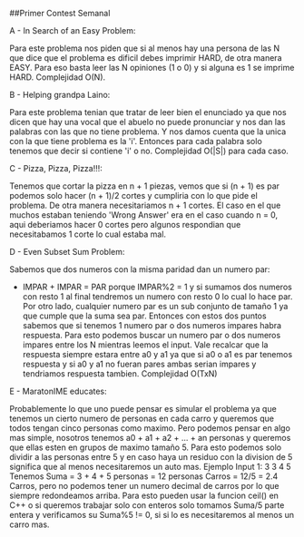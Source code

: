 ##Primer Contest Semanal

A - In Search of an Easy Problem:

Para este problema nos piden que si al menos hay una persona 
de las N que dice que el problema es dificil debes 
imprimir HARD, de otra manera EASY. Para eso basta leer
las N opiniones (1 o 0) y si alguna es 1 se imprime HARD.
Complejidad O(N).

B - Helping grandpa Laino:

Para este problema tenian que tratar de leer bien el enunciado
ya que nos dicen que hay una vocal que el abuelo no puede 
pronunciar y nos dan las palabras con las que no tiene problema.
Y nos damos cuenta que la unica con la que tiene problema
es la 'i'. Entonces para cada palabra solo tenemos que
decir si contiene 'i' o no. Complejidad O(|S|) para cada 
caso.

C - Pizza, Pizza, Pizza!!!:

Tenemos que cortar la pizza en n + 1 piezas, vemos que
si (n + 1) es par podemos solo hacer (n + 1)/2 cortes
y cumpliria con lo que pide el problema. De otra manera
necesitariamos n + 1 cortes. El caso en el que muchos
estaban teniendo 'Wrong Answer' era en el caso cuando
n = 0, aqui deberiamos hacer 0 cortes pero algunos
respondian que necesitabamos 1 corte lo cual estaba mal.


D - Even Subset Sum Problem:

Sabemos que dos numeros con la misma paridad dan un numero par:
- IMPAR + IMPAR = PAR porque IMPAR%2 = 1 y si sumamos dos
numeros con resto 1 al final tendremos un numero con resto 0
lo cual lo hace par. Por otro lado, cualquier numero par
es un sub conjunto de tamaño 1 ya que cumple que la suma
sea par. Entonces con estos dos puntos sabemos que si tenemos
1 numero par o dos numeros impares habra respuesta.
Para esto podemos buscar un numero par o dos numeros impares 
entre los N mientras leemos el input. Vale recalcar que
la respuesta siempre estara entre a0 y a1 ya que si a0 o a1
es par tenemos respuesta y si a0 y a1 no fueran pares
ambas serian impares y tendriamos respuesta tambien.
Complejidad O(TxN)

E - MaratonIME educates:

Probablemente lo que uno puede pensar es simular el problema
ya que tenemos un cierto numero de personas en cada carro
y queremos que todos tengan cinco personas como maximo. 
Pero podemos pensar en algo mas simple, nosotros tenemos
a0 + a1 + a2 + ... + an personas y queremos que ellas esten
en grupos de maximo tamaño 5. Para esto podemos solo dividir
a las personas entre 5 y en caso haya un residuo con la division
de 5 significa que al menos necesitaremos un auto mas.
Ejemplo Input 1: 
3
3 4 5
Tenemos Suma = 3 + 4 + 5 personas = 12 personas
Carros = 12/5 = 2.4 Carros, pero no podemos tener un 
numero decimal de carros por lo que siempre redondeamos 
arriba. Para esto pueden usar la funcion ceil() en C++
o si queremos trabajar solo con enteros solo tomamos
Suma/5 parte entera y verificamos su Suma%5 != 0, si si lo es
necesitaremos al menos un carro mas.

 
